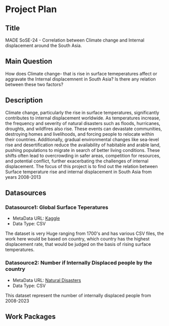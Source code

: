 # Project Plan

## Title
<!-- Give your project a short title. -->
MADE SoSE-24 - Correlation between Climate change and Internal displacement around the South Asia.

## Main Question

<!-- Think about one main question you want to answer based on the data. -->
How does Climate change- that is rise in surface temeperatures affect or aggravate the Internal displacemnent in South Asia? Is there any relation between these two factors?
## Description

<!-- Describe your data science project in max. 200 words. Consider writing about why and how you attempt it. -->

Climate change, particularly the rise in surface temperatures, significantly contributes to internal displacement worldwide. As temperatures increase, the frequency and severity of natural disasters such as floods, hurricanes, droughts, and wildfires also rise. These events can devastate communities, destroying homes and livelihoods, and forcing people to relocate within their countries. Additionally, gradual environmental changes like sea-level rise and desertification reduce the availability of habitable and arable land, pushing populations to migrate in search of better living conditions. These shifts often lead to overcrowding in safer areas, competition for resources, and potential conflict, further exacerbating the challenges of internal displacement. The focus of this project is to find out the relation between Surface temperature rise and internal displacement in South Asia from years 2008-2013

## Datasources

<!-- Describe each datasources you plan to use in a section. Use the prefix "DatasourceX" where X is the id of the datasource. -->

### Datasource1: Global Surface Teperatures
* MetaData URL: [Kaggle](https://www.kaggle.com/datasets/berkeleyearth/climate-change-earth-surface-temperature-data)
* Data Type: CSV

The dataset is very Huge ranging from 1700's and has various CSV files, the work here would be based on country, which country has the highest displacement rate, that would be judged on the basis of rising surface temperatures.

### Datasource2: Number if Internally Displaced people by the country
* MetaData URL: [Natural Disasters](https://ourworldindata.org/natural-disasters)
* Data Type: CSV

This dataset represent the number of internally displaced people from 2008-2023

## Work Packages

